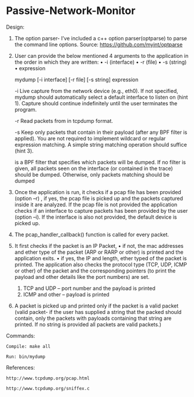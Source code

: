 # Passive-Network-Monitor
Design:

1)	The option parser- I’ve included a c++ option parser(optparse) to parse the command line options.
    Source: https://github.com/myint/optparse 

2)	User can provide the below mentioned 4 arguments to the application in the order in which they are written:
•	-i (interface)
•	-r (file)
•	-s (string)
•	expression

    mydump [-i interface] [-r file] [-s string] expression

    -i  Live capture from the network device <interface> (e.g., eth0). If not
        specified, mydump should automatically select a default interface to
        listen on (hint 1). Capture should continue indefinitely until the user
        terminates the program.

    -r Read packets from <file> in tcpdump format.

    -s Keep only packets that contain <string> in their payload (after any BPF
        filter is applied). You are not required to implement wildcard or regular
        expression matching. A simple string matching operation should suffice
        (hint 3).

    <expression> is a BPF filter that specifies which packets will be dumped. If
    no filter is given, all packets seen on the interface (or contained in the
    trace) should be dumped. Otherwise, only packets matching <expression> should
    be dumped

3)	Once the application is run, it checks if a pcap file has been provided (option –r) , if yes, the pcap file is picked up       and the packets captured inside it are analyzed. If the pcap file is not provided the application checks if an interface       to capture packets has been provided by the user (option –i).
    If the interface is also not provided, the default device is picked up.

4)	The pcap_handler_callback() function is called for every packet.

5)	It first checks if the packet is an IP Packet,
•	if not, the mac addresses and ether type of the packet (ARP or RARP or other) is printed and the application exits.
•	if yes, the IP and length, ether typed of the packet is printed. The application also checks the protocol type (TCP, UDP,     ICMP or other) of the packet and the corresponding pointers (to print the payload and other details like the port numbers)     are set.
    1.	TCP and UDP – port number and the payload is printed
    2.	ICMP and other – payload is printed
6)	A packet is picked up and printed only if the packet is a valid packet (valid packet- if the user has supplied a string that the packed should contain, only the packets with payloads containing that string are printed. If no string is provided all packets are valid packets.)   

Commands:

    Compile: make all

    Run: bin/mydump

References:

    http://www.tcpdump.org/pcap.html

    http://www.tcpdump.org/sniffex.c

